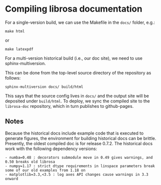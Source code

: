 # Compiling librosa documentation

For a single-version build, we can use the Makefile in the `docs/` folder, e.g.:

```
make html
```
or
```
make latexpdf
```

For a multi-version historical build (i.e., our doc site), we need to use
sphinx-multiversion.

This can be done from the top-level source directory of the repository as follows:

```
sphinx-multiversion docs/ build/html
```

This says that the source config lives in `docs/` and the output site will be
deposited under `build/html`.  To deploy, we sync the compiled site to the
`librosa-doc` repository, which in turn publishes to github-pages.

## Notes

Because the historical docs include example code that is executed to generate
figures, the environment for building historical docs can be brittle.
Presently, the oldest compiled doc is for release 0.7.2.
The historical docs work with the following dependency versions:

    - numba=0.48 : decorators submodule move in 0.49 gives warnings, and 0.50 breaks old librosa
    - numpy=1.17 : strict dtype requirements in linspace parameters break some of our old examples from 1.18 on
    - matplotlib=3.3,<3.5 : log axes API changes cause warnings in 3.3 onward

